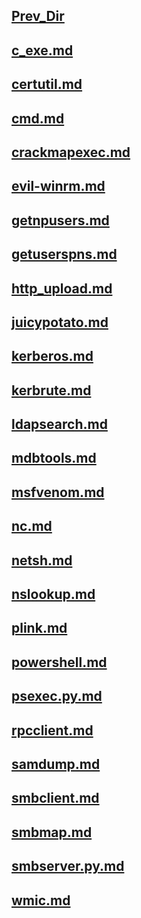 ## [Prev_Dir](../)
## [c_exe.md](c_exe.md)
## [certutil.md](certutil.md)
## [cmd.md](cmd.md)
## [crackmapexec.md](crackmapexec.md)
## [evil-winrm.md](evil-winrm.md)
## [getnpusers.md](getnpusers.md)
## [getuserspns.md](getuserspns.md)
## [http_upload.md](http_upload.md)
## [juicypotato.md](juicypotato.md)
## [kerberos.md](kerberos.md)
## [kerbrute.md](kerbrute.md)
## [ldapsearch.md](ldapsearch.md)
## [mdbtools.md](mdbtools.md)
## [msfvenom.md](msfvenom.md)
## [nc.md](nc.md)
## [netsh.md](netsh.md)
## [nslookup.md](nslookup.md)
## [plink.md](plink.md)
## [powershell.md](powershell.md)
## [psexec.py.md](psexec.py.md)
## [rpcclient.md](rpcclient.md)
## [samdump.md](samdump.md)
## [smbclient.md](smbclient.md)
## [smbmap.md](smbmap.md)
## [smbserver.py.md](smbserver.py.md)
## [wmic.md](wmic.md)
